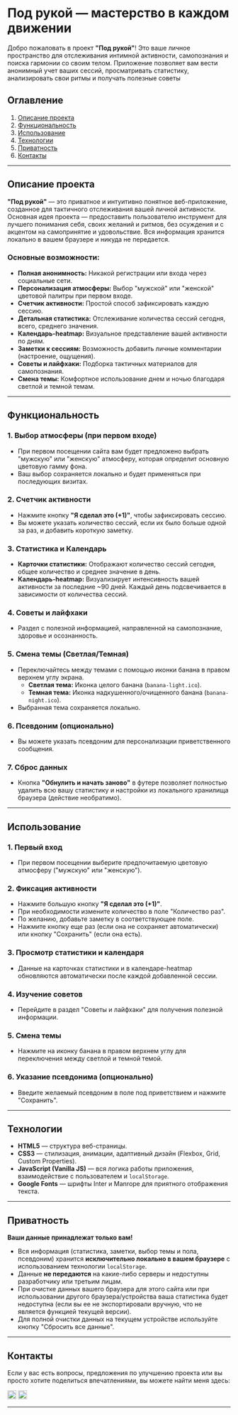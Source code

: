# Под рукой — мастерство в каждом движении

Добро пожаловать в проект **"Под рукой"**! Это ваше личное пространство для отслеживания интимной активности, самопознания и поиска гармонии со своим телом. Приложение позволяет вам вести анонимный учет ваших сессий, просматривать статистику, анализировать свои ритмы и получать полезные советы

## Оглавление

1. [Описание проекта](#описание-проекта)
2. [Функциональность](#функциональность)
3. [Использование](#использование)
4. [Технологии](#технологии)
5. [Приватность](#приватность)
6. [Контакты](#контакты)

---

## Описание проекта

**"Под рукой"** — это приватное и интуитивно понятное веб-приложение, созданное для тактичного отслеживания вашей личной активности. Основная идея проекта — предоставить пользователю инструмент для лучшего понимания себя, своих желаний и ритмов, без осуждения и с акцентом на самопринятие и удовольствие. Вся информация хранится локально в вашем браузере и никуда не передается.

### Основные возможности:
- **Полная анонимность:** Никакой регистрации или входа через социальные сети.
- **Персонализация атмосферы:** Выбор "мужской" или "женской" цветовой палитры при первом входе.
- **Счетчик активности:** Простой способ зафиксировать каждую сессию.
- **Детальная статистика:** Отслеживание количества сессий сегодня, всего, среднего значения.
- **Календарь-heatmap:** Визуальное представление вашей активности по дням.
- **Заметки к сессиям:** Возможность добавить личные комментарии (настроение, ощущения).
- **Советы и лайфхаки:** Подборка тактичных материалов для самопознания.
- **Смена темы:** Комфортное использование днем и ночью благодаря светлой и темной темам.

---

## Функциональность

### 1. **Выбор атмосферы (при первом входе)**
   - При первом посещении сайта вам будет предложено выбрать "мужскую" или "женскую" атмосферу, которая определит основную цветовую гамму фона.
   - Ваш выбор сохраняется локально и будет применяться при последующих визитах.

### 2. **Счетчик активности**
   - Нажмите кнопку **"Я сделал это (+1)"**, чтобы зафиксировать сессию.
   - Вы можете указать количество сессий, если их было больше одной за раз, и добавить короткую заметку.

### 3. **Статистика и Календарь**
   - **Карточки статистики:** Отображают количество сессий сегодня, общее количество и среднее значение в день.
   - **Календарь-heatmap:** Визуализирует интенсивность вашей активности за последние ~90 дней. Каждый день подсвечивается в зависимости от количества сессий.

### 4. **Советы и лайфхаки**
   - Раздел с полезной информацией, направленной на самопознание, здоровье и осознанность.

### 5. **Смена темы (Светлая/Темная)**
   - Переключайтесь между темами с помощью иконки банана в правом верхнем углу экрана.
     - **Светлая тема:** Иконка целого банана (`banana-light.ico`).
     - **Темная тема:** Иконка надкушенного/очищенного банана (`banana-night.ico`).
   - Выбранная тема сохраняется локально.

### 6. **Псевдоним (опционально)**
   - Вы можете указать псевдоним для персонализации приветственного сообщения.

### 7. **Сброс данных**
   - Кнопка **"Обнулить и начать заново"** в футере позволяет полностью удалить всю вашу статистику и настройки из локального хранилища браузера (действие необратимо).

---

## Использование

### 1. **Первый вход**
   - При первом посещении выберите предпочитаемую цветовую атмосферу ("мужскую" или "женскую").

### 2. **Фиксация активности**
   - Нажмите большую кнопку **"Я сделал это (+1)"**.
   - При необходимости измените количество в поле "Количество раз".
   - По желанию, добавьте заметку в соответствующее поле.
   - Нажмите кнопку еще раз (если она не сохраняет автоматически) или кнопку "Сохранить" (если она есть).

### 3. **Просмотр статистики и календаря**
   - Данные на карточках статистики и в календаре-heatmap обновляются автоматически после каждой добавленной сессии.

### 4. **Изучение советов**
   - Перейдите в раздел "Советы и лайфхаки" для получения полезной информации.

### 5. **Смена темы**
   - Нажмите на иконку банана в правом верхнем углу для переключения между светлой и темной темой.

### 6. **Указание псевдонима (опционально)**
   - Введите желаемый псевдоним в поле под приветствием и нажмите "Сохранить".

---

## Технологии

- **HTML5** — структура веб-страницы.
- **CSS3** — стилизация, анимации, адаптивный дизайн (Flexbox, Grid, Custom Properties).
- **JavaScript (Vanilla JS)** — вся логика работы приложения, взаимодействие с пользователем и `localStorage`.
- **Google Fonts** — шрифты Inter и Manrope для приятного отображения текста.

---

## Приватность

**Ваши данные принадлежат только вам!**

- Вся информация (статистика, заметки, выбор темы и пола, псевдоним) хранится **исключительно локально в вашем браузере** с использованием технологии `localStorage`.
- Данные **не передаются** на какие-либо серверы и недоступны разработчику или третьим лицам.
- При очистке данных вашего браузера для этого сайта или при использовании другого браузера/устройства ваша статистика будет недоступна (если вы ее не экспортировали вручную, что не является функцией текущей версии).
- Для полной очистки данных на текущем устройстве используйте кнопку "Сбросить все данные".

---

## Контакты

Если у вас есть вопросы, предложения по улучшению проекта или вы просто хотите поделиться впечатлениями, вы можете найти меня здесь:

[<img src="https://upload.wikimedia.org/wikipedia/commons/2/21/VK.com-logo.svg" alt="VK" width="20">](https://vk.com/bordhzia)
[<img src="https://upload.wikimedia.org/wikipedia/commons/8/82/Telegram_logo.svg" alt="Telegram" width="20">](https://t.me/topvselennaya)

---
